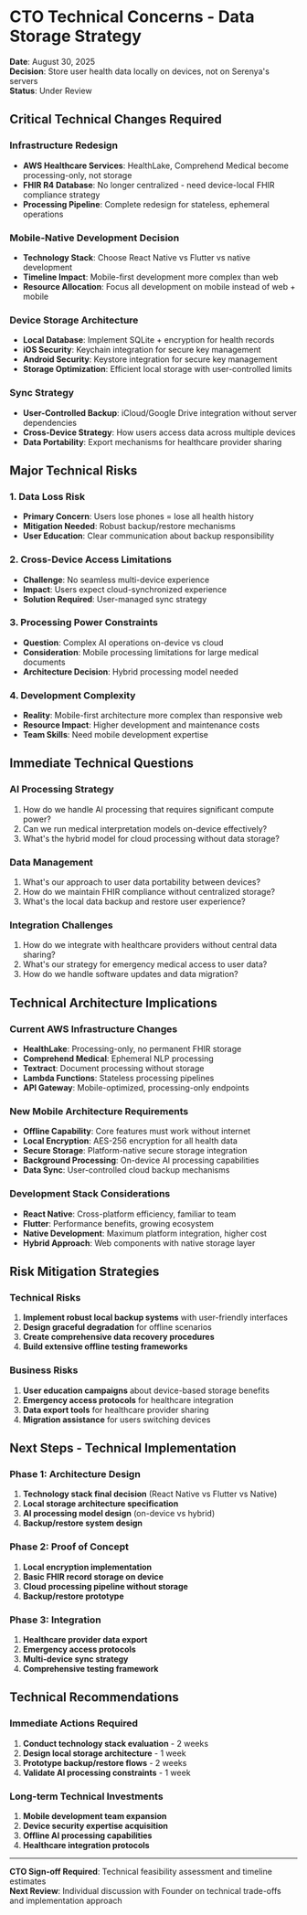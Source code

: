# CTO Technical Concerns - Data Storage Strategy

**Date**: August 30, 2025  
**Decision**: Store user health data locally on devices, not on Serenya's servers  
**Status**: Under Review  

## Critical Technical Changes Required

### Infrastructure Redesign
- **AWS Healthcare Services**: HealthLake, Comprehend Medical become processing-only, not storage
- **FHIR R4 Database**: No longer centralized - need device-local FHIR compliance strategy
- **Processing Pipeline**: Complete redesign for stateless, ephemeral operations

### Mobile-Native Development Decision
- **Technology Stack**: Choose React Native vs Flutter vs native development
- **Timeline Impact**: Mobile-first development more complex than web
- **Resource Allocation**: Focus all development on mobile instead of web + mobile

### Device Storage Architecture
- **Local Database**: Implement SQLite + encryption for health records
- **iOS Security**: Keychain integration for secure key management
- **Android Security**: Keystore integration for secure key management
- **Storage Optimization**: Efficient local storage with user-controlled limits

### Sync Strategy
- **User-Controlled Backup**: iCloud/Google Drive integration without server dependencies
- **Cross-Device Strategy**: How users access data across multiple devices
- **Data Portability**: Export mechanisms for healthcare provider sharing

## Major Technical Risks

### 1. Data Loss Risk
- **Primary Concern**: Users lose phones = lose all health history
- **Mitigation Needed**: Robust backup/restore mechanisms
- **User Education**: Clear communication about backup responsibility

### 2. Cross-Device Access Limitations
- **Challenge**: No seamless multi-device experience
- **Impact**: Users expect cloud-synchronized experience
- **Solution Required**: User-managed sync strategy

### 3. Processing Power Constraints
- **Question**: Complex AI operations on-device vs cloud
- **Consideration**: Mobile processing limitations for large medical documents
- **Architecture Decision**: Hybrid processing model needed

### 4. Development Complexity
- **Reality**: Mobile-first architecture more complex than responsive web
- **Resource Impact**: Higher development and maintenance costs
- **Team Skills**: Need mobile development expertise

## Immediate Technical Questions

### AI Processing Strategy
1. How do we handle AI processing that requires significant compute power?
2. Can we run medical interpretation models on-device effectively?
3. What's the hybrid model for cloud processing without data storage?

### Data Management
1. What's our approach to user data portability between devices?
2. How do we maintain FHIR compliance without centralized storage?
3. What's the local data backup and restore user experience?

### Integration Challenges
1. How do we integrate with healthcare providers without central data sharing?
2. What's our strategy for emergency medical access to user data?
3. How do we handle software updates and data migration?

## Technical Architecture Implications

### Current AWS Infrastructure Changes
- **HealthLake**: Processing-only, no permanent FHIR storage
- **Comprehend Medical**: Ephemeral NLP processing
- **Textract**: Document processing without storage
- **Lambda Functions**: Stateless processing pipelines
- **API Gateway**: Mobile-optimized, processing-only endpoints

### New Mobile Architecture Requirements
- **Offline Capability**: Core features must work without internet
- **Local Encryption**: AES-256 encryption for all health data
- **Secure Storage**: Platform-native secure storage integration
- **Background Processing**: On-device AI processing capabilities
- **Data Sync**: User-controlled cloud backup mechanisms

### Development Stack Considerations
- **React Native**: Cross-platform efficiency, familiar to team
- **Flutter**: Performance benefits, growing ecosystem
- **Native Development**: Maximum platform integration, higher cost
- **Hybrid Approach**: Web components with native storage layer

## Risk Mitigation Strategies

### Technical Risks
1. **Implement robust local backup systems** with user-friendly interfaces
2. **Design graceful degradation** for offline scenarios
3. **Create comprehensive data recovery procedures**
4. **Build extensive offline testing frameworks**

### Business Risks  
1. **User education campaigns** about device-based storage benefits
2. **Emergency access protocols** for healthcare integration
3. **Data export tools** for healthcare provider sharing
4. **Migration assistance** for users switching devices

## Next Steps - Technical Implementation

### Phase 1: Architecture Design
1. **Technology stack final decision** (React Native vs Flutter vs Native)
2. **Local storage architecture specification**
3. **AI processing model design** (on-device vs hybrid)
4. **Backup/restore system design**

### Phase 2: Proof of Concept
1. **Local encryption implementation**
2. **Basic FHIR record storage on device**
3. **Cloud processing pipeline without storage**
4. **Backup/restore prototype**

### Phase 3: Integration
1. **Healthcare provider data export**
2. **Emergency access protocols**
3. **Multi-device sync strategy**
4. **Comprehensive testing framework**

## Technical Recommendations

### Immediate Actions Required
1. **Conduct technology stack evaluation** - 2 weeks
2. **Design local storage architecture** - 1 week  
3. **Prototype backup/restore flows** - 2 weeks
4. **Validate AI processing constraints** - 1 week

### Long-term Technical Investments
1. **Mobile development team expansion**
2. **Device security expertise acquisition**
3. **Offline AI processing capabilities**
4. **Healthcare integration protocols**

---

**CTO Sign-off Required**: Technical feasibility assessment and timeline estimates  
**Next Review**: Individual discussion with Founder on technical trade-offs and implementation approach